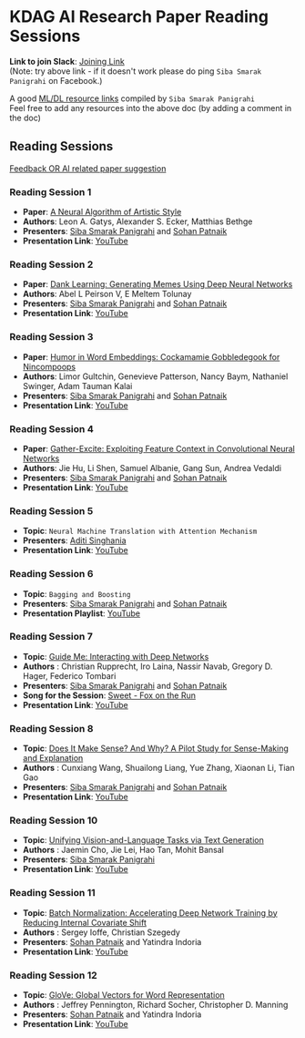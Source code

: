 # KDAG AI Research Paper Reading Sessions

**Link to join Slack**: [Joining Link](https://join.slack.com/t/kdagteam/shared_invite/zt-na4eordi-3WdaEP67LL9oO~0vOXI3yg)  
(Note: try above link - if it doesn't work please do ping `Siba Smarak Panigrahi` on Facebook.)   

A good [ML/DL resource links](https://docs.google.com/document/d/1pSpg2HEiOazldspzyFPkW7moWKnnkglLjTqIN5Xv3CU/edit?usp=sharing) compiled by `Siba Smarak Panigrahi`  
Feel free to add any resources into the above doc (by adding a comment in the doc)  

## Reading Sessions

[Feedback OR AI related paper suggestion](https://forms.gle/AG4LdkzYMHX5PKEY9)  

### Reading Session 1  
- **Paper**: [A Neural Algorithm of Artistic Style](https://arxiv.org/abs/1508.06576)
- **Authors**: Leon A. Gatys, Alexander S. Ecker, Matthias Bethge
- **Presenters**: [Siba Smarak Panigrahi](https://sibasmarak.github.io/) and [Sohan Patnaik](https://github.com/Sohanpatnaik106)  
- **Presentation Link**: [YouTube](https://youtu.be/fLsKFwEa1as)

### Reading Session 2 
- **Paper**: [Dank Learning: Generating Memes Using Deep Neural Networks](https://arxiv.org/abs/1806.04510)
- **Authors**: Abel L Peirson V, E Meltem Tolunay
- **Presenters**: [Siba Smarak Panigrahi](https://sibasmarak.github.io/) and [Sohan Patnaik](https://github.com/Sohanpatnaik106)  
- **Presentation Link**: [YouTube](https://youtu.be/e0R8lk57ras)

### Reading Session 3
- **Paper**: [Humor in Word Embeddings: Cockamamie Gobbledegook for Nincompoops](https://arxiv.org/abs/1902.02783)  
- **Authors**: Limor Gultchin, Genevieve Patterson, Nancy Baym, Nathaniel Swinger, Adam Tauman Kalai  
- **Presenters**: [Siba Smarak Panigrahi](https://sibasmarak.github.io) and [Sohan Patnaik](https://github.com/Sohanpatnaik106)    
- **Presentation Link**: [YouTube](https://youtu.be/JUWZC7cStPc)  

### Reading Session 4
- **Paper**: [Gather-Excite: Exploiting Feature Context in Convolutional Neural Networks](https://arxiv.org/abs/1810.12348)  
- **Authors**: Jie Hu, Li Shen, Samuel Albanie, Gang Sun, Andrea Vedaldi  
- **Presenters**: [Siba Smarak Panigrahi](https://sibasmarak.github.io) and [Sohan Patnaik](https://github.com/Sohanpatnaik106)    
- **Presentation Link**: [YouTube](https://youtu.be/Qm6luZ5_2dI)  

### Reading Session 5  
- **Topic**: `Neural Machine Translation with Attention Mechanism`  
- **Presenters**: [Aditi Singhania](https://www.linkedin.com/in/aditi-singhania-436371146/)      
- **Presentation Link**: [YouTube](https://youtu.be/xRhVOmvenmw)    

### Reading Session 6  
- **Topic**: `Bagging and Boosting`  
- **Presenters**: [Siba Smarak Panigrahi](https://sibasmarak.github.io) and [Sohan Patnaik](https://github.com/Sohanpatnaik106)          
- **Presentation Playlist**: [YouTube](https://www.youtube.com/playlist?list=PLcvdI4f2qdKWnxiaUuOb6Jffwbsfs5jM3)   

### Reading Session 7  
- **Topic**: [Guide Me: Interacting with Deep Networks](https://arxiv.org/abs/1803.11544)  
- **Authors** : Christian Rupprecht, Iro Laina, Nassir Navab, Gregory D. Hager, Federico Tombari  
- **Presenters**: [Siba Smarak Panigrahi](https://sibasmarak.github.io) and [Sohan Patnaik](https://github.com/Sohanpatnaik106)   
- **Song for the Session**: [Sweet - Fox on the Run](https://www.youtube.com/watch?v=kRv7EjjwYBI)             
- **Presentation Link**: [YouTube](https://youtu.be/Q3svCZCHBL4)    

### Reading Session 8    
- **Topic**: [Does It Make Sense? And Why? A Pilot Study for Sense-Making and Explanation](https://arxiv.org/abs/1906.00363)  
- **Authors** : Cunxiang Wang, Shuailong Liang, Yue Zhang, Xiaonan Li, Tian Gao  
- **Presenters**: [Siba Smarak Panigrahi](https://sibasmarak.github.io) and [Sohan Patnaik](https://github.com/Sohanpatnaik106)  
- **Presentation Link**: [YouTube](https://youtu.be/s1bBctt2YIY)  

### Reading Session 10    
- **Topic**: [Unifying Vision-and-Language Tasks via Text Generation](https://arxiv.org/abs/2102.02779)  
- **Authors** : Jaemin Cho, Jie Lei, Hao Tan, Mohit Bansal  
- **Presenters**: [Siba Smarak Panigrahi](https://sibasmarak.github.io)   
- **Presentation Link**: [YouTube](https://youtu.be/f5YgFZ0iVTI) 

### Reading Session 11    
- **Topic**: [Batch Normalization: Accelerating Deep Network Training by Reducing Internal Covariate Shift](https://arxiv.org/abs/1502.03167)  
- **Authors** : Sergey Ioffe, Christian Szegedy
- **Presenters**: [Sohan Patnaik](https://github.com/Sohanpatnaik106) and Yatindra Indoria 
- **Presentation Link**: [YouTube](https://youtu.be/yvmg3VTQKXo)

### Reading Session 12    
- **Topic**: [GloVe: Global Vectors for Word Representation](https://nlp.stanford.edu/pubs/glove.pdf)  
- **Authors** : Jeffrey Pennington, Richard Socher, Christopher D. Manning
- **Presenters**: [Sohan Patnaik](https://github.com/Sohanpatnaik106) and Yatindra Indoria 
- **Presentation Link**: [YouTube](https://youtu.be/GE13MkDv8QI)
